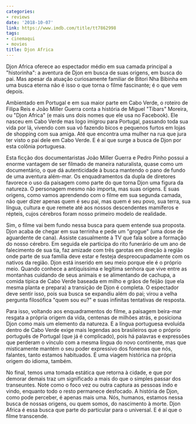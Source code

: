 ```yaml
---
categories:
- reviews
date: '2018-10-07'
link: https://www.imdb.com/title/tt7862998
tags:
- cinemaqui
- movies
title: Djon Africa
---
```


Djon Africa oferece ao espectador médio em sua camada principal a "historinha": a aventura de Djon em busca de suas origens, em busca do pai. Mas apesar da atuação curiosamente familiar de Bitori Nha Bibinha em uma busca eterna não é isso o que torna o filme fascinante; é o que vem depois.

Ambientado em Portugal e em sua maior parte em Cabo Verde, o roteiro de Filipa Reis e João Miller Guerra conta a história de Miguel "Tibars" Moreira, ou "Djon Africa" (e mais uns dois nomes que ele usa no Facebook). Ele nasceu em Cabo Verde mas logo imigrou para Portugal, passando toda sua vida por lá, vivendo com sua vó fazendo bicos e pequenos furtos em lojas de shopping com sua amiga. Até que encontra uma mulher na rua que jura ter visto o pai dele em Cabo Verde. E é aí que surge a busca de Djon por esta colônia portuguesa.

Esta ficção dos documentaristas João Miller Guerra e Pedro Pinho possui a enorme vantagem de ser filmado de maneira naturalista, quase como um documentário, o que dá autenticidade à busca mantendo o pano de fundo de uma aventura além-mar. Os enquadramentos da dupla de diretores favorece o uso da paisagem como parte do que torna Djon uma figura da natureza. O personagem mesmo não importa, mas suas origens. E suas origens, como vamos aprendendo com o filme em sua segunda camada, não quer dizer apenas quem é seu pai, mas quem é seu povo, sua terra, sua língua, cultura e que remete até aos nossos descendentes mamíferos e répteis, cujos cérebros foram nosso primeiro modelo de realidade.

Sim, o filme vai bem fundo nessa busca para quem entende sua proposta. Djon acaba de chegar em sua terrinha e pede um "grogue" (uma dose de aguardente de cana). Assiste casualmente à TV que fala sobre a formação do nosso cérebro. Em seguida ele participa do rito funerário de um ano de falecimento de sua tia, faz amizade com três garotas em direção à região onde parte de sua família deve estar e festeja despreocupadamente com os nativos da região. Djon está inserido em seu meio porque ele é o próprio meio. Quando conhece a antiquíssima e legítima senhora que vive entre as montanhas cuidando de seus animais e se alimentando de cachupa, a comida típica de Cabo Verde baseada em milho e grãos de feijão (que ela mesma planta e prepara) a transição de Djon é completa. O espectador deve sentir isso, pois sua busca se expandiu além do pai; virou a velha pergunta filosófica "quem sou eu?" e suas infinitas tentativas de resposta.

Para isso, voltando aos enquadramentos do filme, a paisagem beira-mar resgata a própria origem da vida, centenas de milhões atrás, e posiciona Djon como mais um elemento da natureza. E a língua portuguesa evoluída dentro de Cabo Verde exige mais legendas aos brasileiros que o próprio português de Portugal (que já é complicado), pois há palavras e expressões que perderam o vínculo com a mesma língua do novo continente, mas que misticamente mantém o seu poder expressivo dos fonemas que nós, falantes, tanto estamos habituados. É uma viagem histórica na própria origem do idioma, também.

No final, temos uma tomada estática que retorna à cidade, e que por demorar demais traz um significado a mais do que o simples passar dos transeuntes. Note como o foco vez ou outra captura as pessoas indo e vindo, enquanto todo o resto permanece desfocado. A história de Djon, como pode perceber, é apenas mais uma. Nós, humanos, estamos nessa busca de nossas origens, ou quem somos, do nascimento à morte. Djon Africa é essa busca que parte do particular para o universal. E é aí que o filme transcende.
